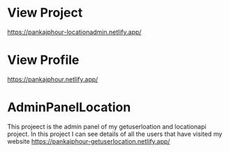 # View Project
https://pankajphour-locationadmin.netlify.app/

# View Profile
https://pankajphour.netlify.app/

# AdminPanelLocation
This projeect is the admin panel of my getuserloation and locationapi project. In this project I can see details of all the users that have visited my website https://pankajphour-getuserlocation.netlify.app/
